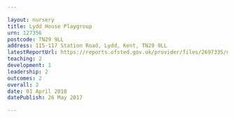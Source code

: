 ```yaml
---

layout: nursery
title: Lydd House Playgroup
urn: 127356
postcode: TN29 9LL
address: 115-117 Station Road, Lydd, Kent, TN29 9LL
latestReportUrl: https://reports.ofsted.gov.uk/provider/files/2697335/urn/127356.pdf
teaching: 2
development: 1
leadership: 2
outcomes: 2
overall: 2
date: 01 April 2018 
datePublish: 26 May 2017

---
```

